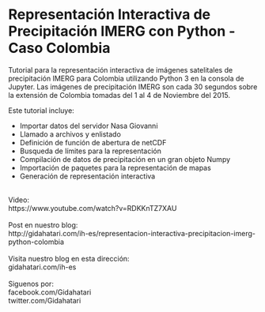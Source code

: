 # Representación Interactiva de Precipitación IMERG con Python - Caso Colombia<br/>

Tutorial para la representación interactiva de imágenes satelitales de precipitación IMERG para Colombia utilizando Python 3 en la consola de Jupyter. Las imágenes de precipitación IMERG son cada 30 segundos sobre la extensión de Colombia tomadas del 1 al 4 de Noviembre del 2015.<br/>

Este tutorial incluye:<br/>
- Importar datos del servidor Nasa Giovanni
- Llamado a archivos y enlistado
- Definición de función de abertura de netCDF
- Busqueda de límites para la representación
- Compilación de datos de precipitación en un gran objeto Numpy
- Importación de paquetes para la representación de mapas
- Generación de representación interactiva<br/>
<br/>
Video:<br/>
https://www.youtube.com/watch?v=RDKKnTZ7XAU<br/>
<br/>
Post en nuestro blog:<br/>
http://gidahatari.com/ih-es/representacion-interactiva-precipitacion-imerg-python-colombia<br/>
<br/>
Visita nuestro blog en esta dirección:<br/>
gidahatari.com/ih-es<br/>
<br/>
Siguenos por:<br/>
facebook.com/Gidahatari<br/>
twitter.com/Gidahatari<br/>

